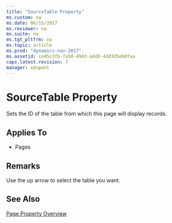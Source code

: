 ```yaml
---
title: "SourceTable Property"
ms.custom: na
ms.date: 06/15/2017
ms.reviewer: na
ms.suite: na
ms.tgt_pltfrm: na
ms.topic: article
ms.prod: "dynamics-nav-2017"
ms.assetid: ce45c3fb-7a50-4943-a4d8-4dd3d5eb0faa
caps.latest.revision: 7
manager: edupont
---
```

# SourceTable Property
Sets the ID of the table from which this page will display records.  
  
## Applies To  
  
-   Pages  
  
## Remarks  
 Use the up arrow to select the table you want.  
  
## See Also  
 [Page Property Overview](devenv-page-property-overview.md)